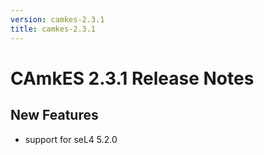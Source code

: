 ```yaml
---
version: camkes-2.3.1
title: camkes-2.3.1
---
```

# CAmkES 2.3.1 Release Notes


## New Features


- support for seL4 5.2.0


